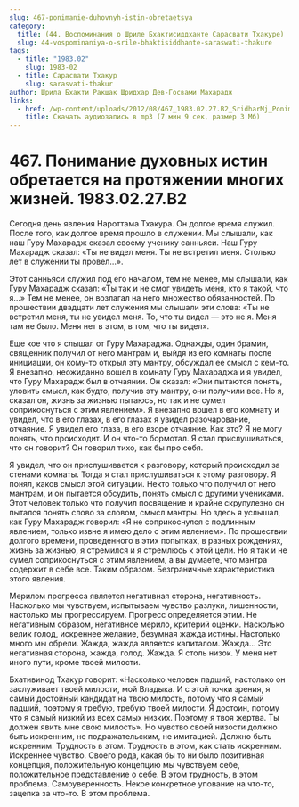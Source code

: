 ```yaml
---
slug: 467-ponimanie-duhovnyh-istin-obretaetsya
category:
  title: (44. Воспоминания о Шриле Бхактисиддханте Сарасвати Тхакуре)
  slug: 44-vospominaniya-o-srile-bhaktisiddhante-saraswati-thakure
tags:
  - title: "1983.02"
    slug: 1983-02
  - title: Сарасвати Тхакур
    slug: sarasvati-thakur
author: Шрила Бхакти Ракшак Шридхар Дев-Госвами Махарадж
links:
  - href: /wp-content/uploads/2012/08/467_1983.02.27.B2_SridharMj_Ponimaniye_duhovnyh_istin_obretayetsya_na_protyazhenii_mnogih_jizney.mp3
    title: Скачать аудиозапись в mp3 (7 мин 9 сек, размер 3 Мб)
---
```


# 467. Понимание духовных истин обретается на протяжении многих жизней. 1983.02.27.B2

Сегодня день явления Нароттама Тхакура. Он долгое время служил. После того, как долгое время прошло в служении. Мы слышали, как наш Гуру Махарадж сказал своему ученику санньяси. Наш Гуру Махарадж сказал: «Ты не видел меня. Ты не встретил меня. Столько лет в служении ты провел…».

Этот санньяси служил под его началом, тем не менее, мы слышали, как Гуру Махарадж сказал: «Ты так и не смог увидеть меня, кто я такой, что я…» Тем не менее, он возлагал на него множество обязанностей. По прошествии двадцати лет служения мы слышали эти слова: «Ты не встретил меня, ты не увидел меня. То, что ты видел — это не я. Меня там не было. Меня нет в этом, в том, что ты видел».

Еще кое что я слышал от Гуру Махараджа. Однажды, один брамин, священник получил от него мантрам и, выйдя из его комнаты после инициации, он кому-то открыл эту мантру, обсуждал ее смысл с кем-то. Я внезапно, неожиданно вошел в комнату Гуру Махараджа и я увидел, что Гуру Махарадж был в отчаянии. Он сказал: «Они пытаются понять, уловить смысл, как будто, получив эту мантру, они получили все. Но я, сказал он, жизнь за жизнью пытаюсь, но так и не сумел соприкоснуться с этим явлением». Я внезапно вошел в его комнату и увидел, что в его глазах, в его глазах я увидел разочарование, отчаяние. Я увидел его глаза, в его взоре отчаяние. Как это? Я не могу понять, что происходит. И он что-то бормотал. Я стал прислушиваться, что он говорит? Он говорил тихо, как бы про себя.

Я увидел, что он прислушивается к разговору, который происходил за стенами комнаты. Тогда я стал прислушиваться к этому разговору. Я понял, каков смысл этой ситуации. Некто только что получил от него мантрам, и он пытается обсудить, понять смысл с другими учениками. Этот человек только что получил посвящение и крайне скрупулезно он пытался понять слово за словом, смысл мантры. Но здесь я услышал, как Гуру Махарадж говорил: «Я не соприкоснулся с подлинным явлением, только извне я имею дело с этим явлением». По прошествии долгого времени, проведенного в этих попытках, в разных рождениях, жизнь за жизнью, я стремился и я стремлюсь к этой цели. Но я так и не сумел соприкоснуться с этим явлением, а вы думаете, что мантра содержит в себе все. Таким образом. Безграничные характеристика этого явления.

Мерилом прогресса является негативная сторона, негативность. Насколько мы чувствуем, испытываем чувство разлуки, лишенности, настолько мы прогрессируем. Прогресс определяется этим. Не негативным образом, негативное мерило, критерий оценки. Насколько велик голод, искреннее желание, безумная жажда истины. Настолько много мы обрели. Жажда, жажда является капиталом. Жажда… Это негативная сторона, жажда, голод. Жажда. Я столь низок. У меня нет иного пути, кроме твоей милости.

Бхативинод Тхакур говорит: «Насколько человек падший, настолько он заслуживает твоей милости, мой Владыка. И с этой точки зрения, я самый достойный кандидат на твою милость, потому что я самый падший, поэтому я требую, требую твоей милости. Я достоин, потому что я самый низкий из всех самых низких. Поэтому я твоя жертва. Ты должен явить мне свою милость». Но чувство своей низости должно быть искренним, не подражательским, не имитацией. Должно быть искренним. Трудность в этом. Трудность в этом, как стать искренним. Искреннее чувство. Своего рода, какая бы то ни было позитивная концепция, положительную концепцию мы чувствуем себе, положительное представление о себе. В этом трудность, в этом проблема. Самоуверенность. Некое конкретное упование на что-то, зацепка за что-то. В этом проблема.

